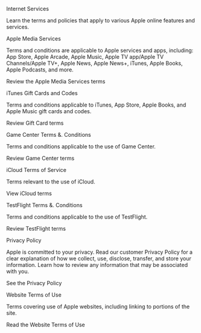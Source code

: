 Internet Services

Learn the terms and policies that apply to various Apple online features and services.

Apple Media Services

Terms and conditions are applicable to Apple services and apps, including: App Store, Apple Arcade, Apple Music, Apple TV app/Apple TV Channels/Apple TV+, Apple News, Apple News+, iTunes, Apple Books, Apple Podcasts, and more.

Review the Apple Media Services terms

iTunes Gift Cards and Codes

Terms and conditions applicable to iTunes, App Store, Apple Books, and Apple Music gift cards and codes.

Review Gift Card terms

Game Center Terms &. Conditions

Terms and conditions applicable to the use of Game Center.

Review Game Center terms

iCloud Terms of Service

Terms relevant to the use of iCloud.

View iCloud terms

TestFlight Terms &. Conditions

Terms and conditions applicable to the use of TestFlight.

Review TestFlight terms

Privacy Policy

Apple is committed to your privacy. Read our customer Privacy Policy for a clear explanation of how we collect, use, disclose, transfer, and store your information. Learn how to review any information that may be associated with you.

See the Privacy Policy

Website Terms of Use

Terms covering use of Apple websites, including linking to portions of the site.

Read the Website Terms of Use